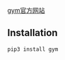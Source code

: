 [gym官方网站](http://gym.openai.com/docs/#getting-started-with-gym)

## Installation
```
pip3 install gym
```
